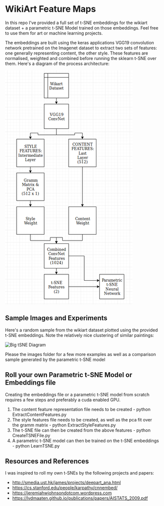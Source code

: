 # WikiArt Feature Maps

In this repo I've provided a full set of t-SNE embeddings for the wikiart dataset + a parametric t-SNE Model trained on those embeddings. Feel free to use them for art or machine learning projects.

The embeddings are built using the keras applications VGG19 convolution network pretrained on the Imagenet dataset to extract two sets of features: one generally representing content, the other style. These features are normalised, weighted and combined before running the sklearn t-SNE over them. 
Here's a diagram of the process architecture:

![Architecture Overview](https://raw.githubusercontent.com/michaeldowd2/Wikiart_tSNE/master/Images/Architecture_Summary.png)

## Sample Images and Experiments
Here's a random sample from the wikiart dataset plotted using the provided t-SNE embeddings. Note the relatively nice clustering of similar paintings:

![Big tSNE Diagram](https://raw.githubusercontent.com/michaeldowd2/Wikiart_tSNE/master/Images/Real_Parametric_TSNE_Content100_Style100_Grid20x20.jpg)

Please the images folder for a few more examples as well as a comparison sample generated by the parametric t-SNE model

## Roll your own Parametric t-SNE Model or Embeddings file
Creating the embeddings file or a parametric t-SNE model from scratch requires a few steps and preferably a cuda enabled GPU. 
1. The content feature representation file needs to be created - python ExtractContentFeatures.py
2. The style features file needs to be created, as well as the pca fit over the gramm matrix - python ExtractStyleFeatures.py
3. The t-SNE file can then be created from the above features - python CreateTSNEFile.py
4. A parametric t-SNE model can then be trained on the t-SNE embeddings - python LearnTSNE.py

## Resources and References
I was inspired to roll my own t-SNEs by the following projects and papers:
- http://smedia.ust.hk/james/projects/deepart_ana.html
- https://cs.stanford.edu/people/karpathy/cnnembed/
- https://jeremiahwjohnsondotcom.wordpress.com
- https://lvdmaaten.github.io/publications/papers/AISTATS_2009.pdf

